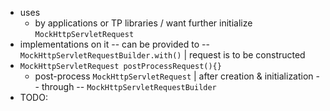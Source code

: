 * uses
  * by applications or TP libraries / want further initialize  `MockHttpServletRequest`
* implementations on it -- can be provided to -- `MockHttpServletRequestBuilder.with()` | request is to be constructed
* `MockHttpServletRequest postProcessRequest(){}`
  * post-process `MockHttpServletRequest` | after creation & initialization -- through -- `MockHttpServletRequestBuilder`
* TODO: